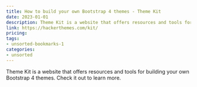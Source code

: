 ```yaml
---
title: How to build your own Bootstrap 4 themes - Theme Kit
date: 2023-01-01
description: Theme Kit is a website that offers resources and tools for building your own Bootstrap 4 themes. Check it out to learn more.
link: https://hackerthemes.com/kit/
pricing: 
tags: 
- unsorted-bookmarks-1 
categories: 
- unsorted 
---
```


Theme Kit is a website that offers resources and tools for building your own Bootstrap 4 themes. Check it out to learn more.